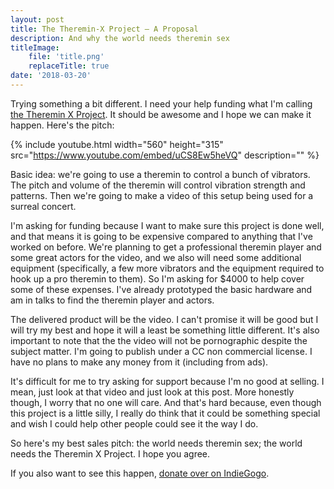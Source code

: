 ```yaml
---
layout: post
title: The Theremin-X Project — A Proposal
description: And why the world needs theremin sex
titleImage:
    file: 'title.png'
    replaceTitle: true
date: '2018-03-20'
---
```


Trying something a bit different. I need your help funding what I'm calling [the Theremin X Project][campaign]. It should be awesome and I hope we can make it happen. Here's the pitch:

{% include youtube.html width="560" height="315" src="https://www.youtube.com/embed/uCS8Ew5heVQ" description="" %}

Basic idea: we're going to use a theremin to control a bunch of vibrators. The pitch and volume of the theremin will control vibration strength and patterns. Then we're going to make a video of this setup being used for a surreal concert.

I'm asking for funding because I want to make sure this project is done well, and that means it is going to be expensive compared to anything that I've worked on before. We're planning to get a professional theremin player and some great actors for the video, and we also will need some additional equipment (specifically, a few more vibrators and the equipment required to hook up a pro theremin to them). So I'm asking for $4000 to help cover some of these expenses. I've already prototyped the basic hardware and am in talks to find the theremin player and actors. 

The delivered product will be the video. I can't promise it will be good but I will try my best and hope it will a least be something little different. It's also important to note that the the video will not be pornographic despite the subject matter. I'm going to publish under a CC non commercial license. I have no plans to make any money from it (including from ads).

It's difficult for me to try asking for support because I'm no good at selling. I mean, just look at that video and just look at this post. More honestly though, I worry that no one will care. And that's hard because, even though this project is a little silly, I really do think that it could be something special and wish I could help other people could see it the way I do.

So here's my best sales pitch: the world needs theremin sex; the world needs the Theremin X Project. I hope you agree.

If you also want to see this happen, [donate over on IndieGogo][campaign].

[campaign]: https://www.indiegogo.com/projects/the-theremin-x-project/

 

